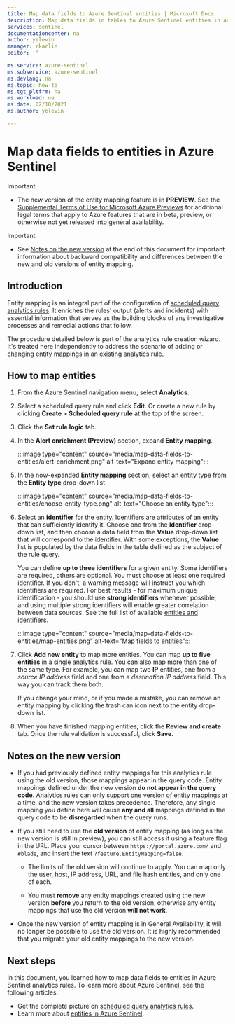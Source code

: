 ```yaml
---
title: Map data fields to Azure Sentinel entities | Microsoft Docs
description: Map data fields in tables to Azure Sentinel entities in analytics rules, for better incident information
services: sentinel
documentationcenter: na
author: yelevin
manager: rkarlin
editor: ''

ms.service: azure-sentinel
ms.subservice: azure-sentinel
ms.devlang: na
ms.topic: how-to
ms.tgt_pltfrm: na
ms.workload: na
ms.date: 02/10/2021
ms.author: yelevin

---
```

# Map data fields to entities in Azure Sentinel 

> [!IMPORTANT]
>
> - The new version of the entity mapping feature is in **PREVIEW**. See the [Supplemental Terms of Use for Microsoft Azure Previews](https://azure.microsoft.com/support/legal/preview-supplemental-terms/) for additional legal terms that apply to Azure features that are in beta, preview, or otherwise not yet released into general availability.

> [!IMPORTANT]
>
> - See [Notes on the new version](#notes-on-the-new-version) at the end of this document for important information about backward compatibility and differences between the new and old versions of entity mapping.

## Introduction

Entity mapping is an integral part of the configuration of [scheduled query analytics rules](tutorial-detect-threats-custom.md). It enriches the rules' output (alerts and incidents) with essential information that serves as the building blocks of any investigative processes and remedial actions that follow.

The procedure detailed below is part of the analytics rule creation wizard. It's treated here independently to address the scenario of adding or changing entity mappings in an existing analytics rule.

## How to map entities

1. From the Azure Sentinel navigation menu, select **Analytics**.

1. Select a scheduled query rule and click **Edit**. Or create a new rule by clicking **Create > Scheduled query rule** at the top of the screen.

1. Click the **Set rule logic** tab. 

1. In the **Alert enrichment (Preview)** section, expand **Entity mapping**.

    :::image type="content" source="media/map-data-fields-to-entities/alert-enrichment.png" alt-text="Expand entity mapping":::

1. In the now-expanded **Entity mapping** section, select an entity type from the **Entity type** drop-down list.

    :::image type="content" source="media/map-data-fields-to-entities/choose-entity-type.png" alt-text="Choose an entity type":::

1. Select an **identifier** for the entity. Identifiers are attributes of an entity that can sufficiently identify it. Choose one from the **Identifier** drop-down list, and then choose a data field from the **Value** drop-down list that will correspond to the identifier. With some exceptions, the **Value** list is populated by the data fields in the table defined as the subject of the rule query.

    You can define **up to three identifiers** for a given entity. Some identifiers are required, others are optional. You must choose at least one required identifier. If you don't, a warning message will instruct you which identifiers are required. For best results - for maximum unique identification - you should use **strong identifiers** whenever possible, and using multiple strong identifiers will enable greater correlation between data sources. See the full list of available [entities and identifiers](entities-reference.md).

    :::image type="content" source="media/map-data-fields-to-entities/map-entities.png" alt-text="Map fields to entities":::

1. Click **Add new entity** to map more entities. You can map **up to five entities** in a single analytics rule. You can also map more than one of the same type. For example, you can map two **IP** entities, one from a *source IP address* field and one from a *destination IP address* field. This way you can track them both.

    If you change your mind, or if you made a mistake, you can remove an entity mapping by clicking the trash can icon next to the entity drop-down list.

1. When you have finished mapping entities, click the **Review and create** tab. Once the rule validation is successful, click **Save**.

## Notes on the new version

- If you had previously defined entity mappings for this analytics rule using the old version, those mappings appear in the query code. Entity mappings defined under the new version **do not appear in the query code**. Analytics rules can only support one version of entity mappings at a time, and the new version takes precedence. Therefore, any single mapping you define here will cause **any and all** mappings defined in the query code to be **disregarded** when the query runs. 

- If you still need to use the **old version** of entity mapping (as long as the new version is still in preview), you can still access it using a feature flag in the URL. Place your cursor between `https://portal.azure.com/` and `#blade`, and insert the text `?feature.EntityMapping=false`.

  - The limits of the old version will continue to apply. You can map only the user, host, IP address, URL, and file hash entities, and only one of each.

  - You must **remove** any entity mappings created using the new version **before** you return to the old version, otherwise any entity mappings that use the old version **will not work**.

- Once the new version of entity mapping is in General Availability, it will no longer be possible to use the old version. It is highly recommended that you migrate your old entity mappings to the new version.


## Next steps

In this document, you learned how to map data fields to entities in Azure Sentinel analytics rules. To learn more about Azure Sentinel, see the following articles:
- Get the complete picture on [scheduled query analytics rules](tutorial-detect-threats-custom.md).
- Learn more about [entities in Azure Sentinel](entities-in-azure-sentinel.md).
